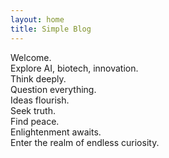 ```yaml
---
layout: home
title: Simple Blog
---
```



Welcome.  
Explore AI, biotech, innovation.  
Think deeply.  
Question everything.  
Ideas flourish.  
Seek truth.  
Find peace.  
Enlightenment awaits.  
Enter the realm of endless curiosity.
